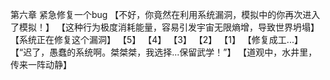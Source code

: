 第六章 紧急修复一个bug
	【不好，你竟然在利用系统漏洞，模拟中的你再次进入了模拟！】
	【这种行为极度消耗能量，容易引发宇宙无限熵增，导致世界坍塌】
	【系统正在修复这个漏洞】
	【5】
	【4】
	【3】
	【2】
	【1】
	【修复成工...】
	【“迟了，愚蠢的系统啊。桀桀桀，我选择...保留武学！”】
	【道观中，水井里，传来一阵动静】
	
	
	